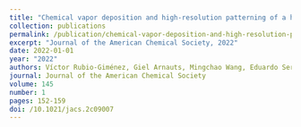 ```yaml
---
title: "Chemical vapor deposition and high-resolution patterning of a highly conductive two-dimensional coordination polymer film"
collection: publications
permalink: /publication/chemical-vapor-deposition-and-high-resolution-patterning-of-/
excerpt: "Journal of the American Chemical Society, 2022"
date: 2022-01-01
year: "2022"
authors: Víctor Rubio-Giménez, Giel Arnauts, Mingchao Wang, Eduardo Sergio Oliveros Mata, Xing Huang, Tianshu Lan, Max L. Tietze, Dmitry E. Kravchenko, Jorid Smets, Nathalie Wauteraerts, Azat Khadiev, Dmitri Novikov, Denys Makarov, Renhao Dong, Rob Ameloot
journal: Journal of the American Chemical Society
volume: 145
number: 1
pages: 152-159
doi: /10.1021/jacs.2c09007
---
```

